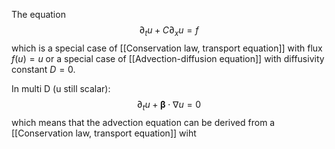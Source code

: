 The equation
$$\partial_t u + C\partial_x u = f$$
which is a special case of [[Conservation law, transport equation]] with flux $f(u)=u$ or a special case of [[Advection-diffusion equation]] with diffusivity constant $D=0$.

In multi D (u still scalar):
$$\partial_t u + \boldsymbol{\beta} \cdot \nabla u = 0$$
which means that the advection equation can be derived from a [[Conservation law, transport equation]] wiht 